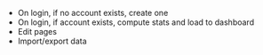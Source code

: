 - On login, if no account exists, create one
- On login, if account exists, compute stats and load to dashboard
- Edit pages
- Import/export data